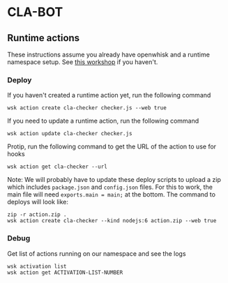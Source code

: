 # CLA-BOT

## Runtime actions

These instructions assume you already have openwhisk and a runtime namespace setup. See [this workshop](https://hirenoble.github.io/Marriott-Workshop/) if you haven't. 

### Deploy

If you haven't created a runtime action yet, run the following command

```
wsk action create cla-checker checker.js --web true
```

If you need to update a runtime action, run the following command

```
wsk action update cla-checker checker.js
```

Protip, run the following command to get the URL of the action to use for hooks

```
wsk action get cla-checker --url
```

Note: We will probably have to update these deploy scripts to upload a zip which includes `package.json` and `config.json` files. For this to work, the main file will need `exports.main = main;` at the bottom. The command to deploys will look like:

```
zip -r action.zip .
wsk action create cla-checker --kind nodejs:6 action.zip --web true
```

### Debug

Get list of actions running on our namespace and see the logs

```
wsk activation list
wsk action get ACTIVATION-LIST-NUMBER
```


